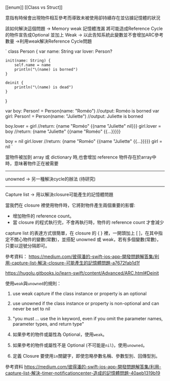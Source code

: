 [[enum]]
[[Class vs Struct]]

意指有時候會出現物件相互參考而導致未被使用卻持續存在並佔據記憶體的狀況

該如何解決這個問題 -> Memory weak 記憶體洩漏 
	將可能造成Reference Cycle的物件宣告成Optional 並加上 Weak ->
	以此告知系統此變數並不會增加ARC參考數量
	->利用weak解決Reference Cycle問題
	
`
class Person {
    var name: String
    var lover: Person?

    init(name: String) {
        self.name = name
        println("\(name) is borned")
    }

    deinit {
        println("\(name) is dead")
    }
}

var boy: Person! = Person(name: "Roméo")        //output: Roméo is borned
var girl: Person! = Person(name: "Juliette")    //output: Juliette is borned

boy.lover = girl     //return: {name "Roméo" {{name "Juliette" nil}}}
girl.lover = boy      //return: {name "Juliette" {{name "Roméo" {{…}}}}}

boy = nil
girl.lover            //return: {name "Roméo" {{name "Juliette" {{…}}}}}
girl = nil
`


當物件被加到 array 或 dictionary 時,也會增加 reference
	物件存在於array中時，意味著物件正在被需要
	
--------------------------------------------------
unowned -> 另一種解決cycle的辦法
(待研究)

--------------------------------------------------
Capture list -> 用以解決closure可能產生的記憶體問題

當我們在 closure 裡使用物件時，它將對物件產生兩個重要的影響:

-   增加物件的 reference count。
-   當 closure 的程式執行完，不會再執行時，物件的 reference count 才會減少

capture list 的表達方式很簡單，在 closure 的 { } 裡，一開頭加上 [ ]，在其中指定不關心物件的變數(常數)，並搭配 unowned 或 weak，若有多個變數(常數)，只要以逗號分隔即可。



參考資料：
https://medium.com/彼得潘的-swift-ios-app-開發問題解答集/利用-capture-list-解決-closure-可能產生的記憶體問題-a7672fab1d1f

https://hugolu.gitbooks.io/learn-swift/content/Advanced/ARC.html#Deinit


使用`weak`與`unowned`的規則：

1.  use weak capture if the class instance or property is an optional
2.  use unowned if the class instance or property is non-optional and can never be set to nil
3.  "you must ... use the in keyword, even if you omit the parameter names, parameter types, and return type"
    
4.  如果參考的物件或屬性為 Optional，使用`weak`。
    
5.  如果參考的物件或屬性不是 Optional (不可能是`nil`)，使用`unowned`。
6.  定義 Closure 要使用`in`關鍵字，即使忽略參數名稱、參數型別、回傳型別。


參考資料
https://medium.com/彼得潘的-swift-ios-app-開發問題解答集/利用-capture-list-解決-timer-notificationcenter-造成的記憶體問題-40aeb1319b19